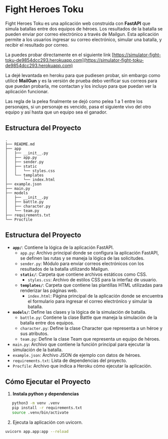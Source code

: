 # Fight Heroes Toku

Fight Heroes Toku es una aplicación web construida con **FastAPI** que simula batallas entre dos equipos de héroes. Los resultados de la batalla se pueden enviar por correo electrónico a través de Mailgun. Esta aplicación permite a los usuarios ingresar su correo electrónico, simular una batalla, y recibir el resultado por correo.

La puedes probar directamente en el siguiente link [https://simulator-fight-toku-de9854dcc293.herokuapp.com](https://simulator-fight-toku-de9854dcc293.herokuapp.com)

La dejé levantada en heroku para que pudiesen probar, sin embargo como utilicé  **MailGun**  y es la versión de prueba debo verificar sus correos para que puedan probarla, me contactan y los incluyo para que puedan ver la aplicación funcionar.

Las regla de la pelea finalmente se dejó como pelea 1 a 1 entre los personajes, si un personaje es vencido, pasa el siguiente vivo del otro equipo y así hasta que un equipo sea el ganador.

## Estructura del Proyecto

```plaintext
.
├── README.md
├── app
│   ├── __init__.py
│   ├── app.py
│   ├── sender.py
│   ├── static
│   │   └── styles.css
│   └── templates
│       └── index.html
├── example.json
├── main.py
├── models
│   ├── __init__.py
│   ├── battle.py
│   ├── character.py
│   └── team.py
├── requirements.txt
└── Procfile
```

## Estructura del Proyecto

- **`app/`**: Contiene la lógica de la aplicación FastAPI.
  - `app.py`: Archivo principal donde se configura la aplicación FastAPI, se definen las rutas y se maneja la lógica de las solicitudes.
  - `sender.py`: Módulo para enviar correos electrónicos con los resultados de la batalla utilizando Mailgun.
  - **`static/`**: Carpeta que contiene archivos estáticos como CSS.
    - `styles.css`: Archivo de estilos CSS para la interfaz de usuario.
  - **`templates/`**: Carpeta que contiene las plantillas HTML utilizadas para renderizar las páginas web.
    - `index.html`: Página principal de la aplicación donde se encuentra el formulario para ingresar el correo electrónico y simular la batalla.
- **`models/`**: Define las clases y la lógica de la simulación de batalla.
  - `battle.py`: Contiene la clase Battle que maneja la simulación de la batalla entre dos equipos.
  - `character.py`: Define la clase Character que representa a un héroe y sus atributos.
  - `team.py`: Define la clase Team que representa un equipo de héroes.
- `main.py`: Archivo que contiene la función principal para ejecutar la simulación de la batalla.
- `example.json`: Archivo JSON de ejemplo con datos de héroes.
- `requirements.txt`: Lista de dependencias del proyecto.
- `Procfile`: Archivo que indica a Heroku cómo ejecutar la aplicación.

## Cómo Ejecutar el Proyecto

1. **Instala python y dependencias**
```bash
   python3 -m venv .venv
   pip install -r requirements.txt
   source .venv/bin/activate
```
2. Ejecuta la aplicación con uvicorn.
```bash
uvicorn app.app:app --reload
```
